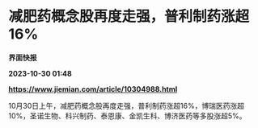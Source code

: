 # 减肥药概念股再度走强，普利制药涨超16%
**界面快报**

**2023-10-30 01:48**

**https://www.jiemian.com/article/10304988.html**

10月30日上午，减肥药概念股再度走强，普利制药涨超16%，博瑞医药涨超10%，圣诺生物、科兴制药、泰恩康、金凯生科、博济医药等多股涨超5%。